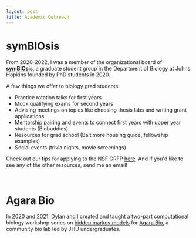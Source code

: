 ```yaml
---
layout: post
title: Academic Outreach
---
```


# symBIOsis

From 2020-2022, I was a member of the organizational board of **[symBIOsis](https://sites.krieger.jhu.edu/symbiosis/)**, a graduate student group in the Department of Biology at Johns Hopkins founded by PhD students in 2020.

A few things we offer to biology grad students:

* Practice rotation talks for first years
* Mock qualifying exams for second years
* Advising meetings on topics like choosing thesis labs and writing grant applications
* Mentorship pairing and events to connect first years with upper year students (Biobuddies)
* Resources for grad school (Baltimore housing guide, fellowship examples)
* Social events (trivia nights, movie screenings)

Check out our tips for applying to the NSF GRFP [here](https://drive.google.com/uc?id=1M1hr1OdK16kZgldhz6II0WvysWFV9ry6/&export=download). And if you'd like to see any of the other resources, send me an email! 

<br />

# Agara Bio 
In 2020 and 2021, Dylan and I created and taught a two-part computational biology workshop series on [hidden markov models](https://github.com/scarioscia/hmm_workshop) for [Agara Bio](https://www.agarabio.org/), a community bio lab led by JHU undergraduates.

